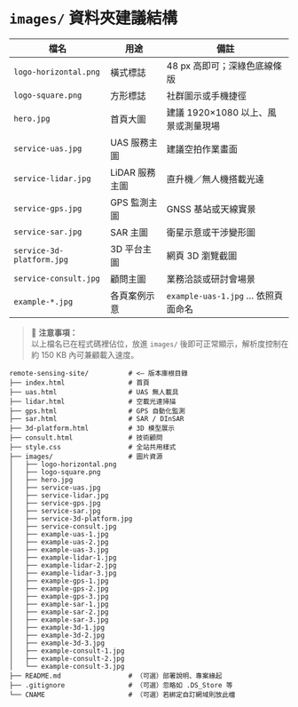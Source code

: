 # `images/` 資料夾建議結構

| 檔名                     | 用途             | 備註                                         |
|--------------------------|------------------|----------------------------------------------|
| `logo-horizontal.png`    | 橫式標誌         | 48 px 高即可；深綠色底線條版                |
| `logo-square.png`        | 方形標誌         | 社群圖示或手機捷徑                           |
| `hero.jpg`               | 首頁大圖         | 建議 1920×1080 以上、風景或測量現場         |
| `service-uas.jpg`        | UAS 服務主圖     | 建議空拍作業畫面                             |
| `service-lidar.jpg`      | LiDAR 服務主圖   | 直升機／無人機搭載光達                      |
| `service-gps.jpg`        | GPS 監測主圖     | GNSS 基站或天線實景                         |
| `service-sar.jpg`        | SAR 主圖         | 衛星示意或干涉變形圖                         |
| `service-3d-platform.jpg`| 3D 平台主圖      | 網頁 3D 瀏覽截圖                             |
| `service-consult.jpg`    | 顧問主圖         | 業務洽談或研討會場景                         |
| `example-*.jpg`          | 各頁案例示意     | `example-uas-1.jpg` … 依照頁面命名           |

> 📌 **注意事項：**  
> 以上檔名已在程式碼裡佔位，放進 `images/` 後即可正常顯示，解析度控制在約 150 KB 內可兼顧載入速度。


```Plaintext
remote-sensing-site/          # <— 版本庫根目錄
├── index.html                # 首頁
├── uas.html                  # UAS 無人載具
├── lidar.html                # 空載光達掃描
├── gps.html                  # GPS 自動化監測
├── sar.html                  # SAR / DInSAR
├── 3d-platform.html          # 3D 模型展示
├── consult.html              # 技術顧問
├── style.css                 # 全站共用樣式
├── images/                   # 圖片資源
│   ├── logo-horizontal.png
│   ├── logo-square.png
│   ├── hero.jpg
│   ├── service-uas.jpg
│   ├── service-lidar.jpg
│   ├── service-gps.jpg
│   ├── service-sar.jpg
│   ├── service-3d-platform.jpg
│   ├── service-consult.jpg
│   ├── example-uas-1.jpg
│   ├── example-uas-2.jpg
│   ├── example-uas-3.jpg
│   ├── example-lidar-1.jpg
│   ├── example-lidar-2.jpg
│   ├── example-lidar-3.jpg
│   ├── example-gps-1.jpg
│   ├── example-gps-2.jpg
│   ├── example-gps-3.jpg
│   ├── example-sar-1.jpg
│   ├── example-sar-2.jpg
│   ├── example-sar-3.jpg
│   ├── example-3d-1.jpg
│   ├── example-3d-2.jpg
│   ├── example-3d-3.jpg
│   ├── example-consult-1.jpg
│   ├── example-consult-2.jpg
│   └── example-consult-3.jpg
├── README.md                 # （可選）部署說明、專案緣起
├── .gitignore                # （可選）忽略如 .DS_Store 等
└── CNAME                     # （可選）若綁定自訂網域則放此檔
```